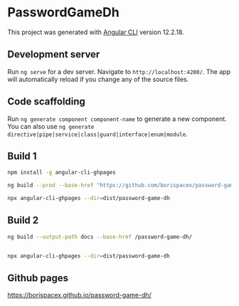 # PasswordGameDh

This project was generated with [Angular CLI](https://github.com/angular/angular-cli) version 12.2.18.

## Development server

Run `ng serve` for a dev server. Navigate to `http://localhost:4200/`. The app will automatically reload if you change any of the source files.

## Code scaffolding

Run `ng generate component component-name` to generate a new component. You can also use `ng generate directive|pipe|service|class|guard|interface|enum|module`.

## Build 1
``` bash
npm install -g angular-cli-ghpages
```
``` bash
ng build --prod --base-href "https://github.com/borispacex/password-game-dh/"

```
``` bash
npx angular-cli-ghpages --dir=dist/password-game-dh

```

## Build 2
``` bash
ng build --output-path docs --base-href /password-game-dh/
```
``` bash

```
``` bash
npx angular-cli-ghpages --dir=dist/password-game-dh

```

## Github pages
https://borispacex.github.io/password-game-dh/
